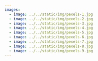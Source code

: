 ```yaml
---
images:
  - image: ../../static/img/pexels-1.jpg
  - image: ../../static/img/pexels-2.jpg
  - image: ../../static/img/pexels-3.jpg
  - image: ../../static/img/pexels-4.jpg
  - image: ../../static/img/pexels-5.jpg
  - image: ../../static/img/pexels-6.jpg
  - image: ../../static/img/pexels-7.jpg
  - image: ../../static/img/pexels-8.jpg
  - image: ../../static/img/pexels-9.jpg
---
```

